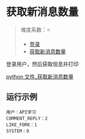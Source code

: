 # 获取新消息数量

> 难度系数：:star:
>
> - [登录](user/login.md)
> - [获取新消息数量](user/messages.md)

登录用户，然后获取信息并打印

[python 文件\_获取新消息数量](./code/get_messages.py ':include :type=python')

## 运行示例

```
用户：API学习
COMMENT_REPLY：2
LIKE_FORK：1
SYSTEM：0
```
